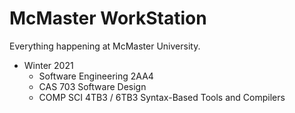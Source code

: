# McMaster WorkStation
Everything happening at McMaster University.

- Winter 2021
    - Software Engineering 2AA4
    - CAS 703 Software Design
    - COMP SCI 4TB3 / 6TB3 Syntax-Based Tools and Compilers